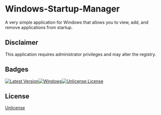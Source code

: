 # Windows-Startup-Manager
A very simple application for Windows that allows you to view, add, and remove applications from startup.
## Disclaimer
This application requires administrator privileges and may alter the registry.

## Badges
[![Latest Version](https://img.shields.io/badge/latest%20release-1.0.0-green.svg)](https://github.com/BaylorFarrell/Windows-Startup-Manager/releases/tag/v1.0.0)[![Windows](https://img.shields.io/badge/platform-windows-yellow.svg)](https://www.microsoft.com/en-us/windows/)[![Unlicense License](https://img.shields.io/badge/license-unlicense-blue.svg)](https://choosealicense.com/licenses/unlicense/)
## License

[Unlicense](https://choosealicense.com/licenses/unlicense/)
